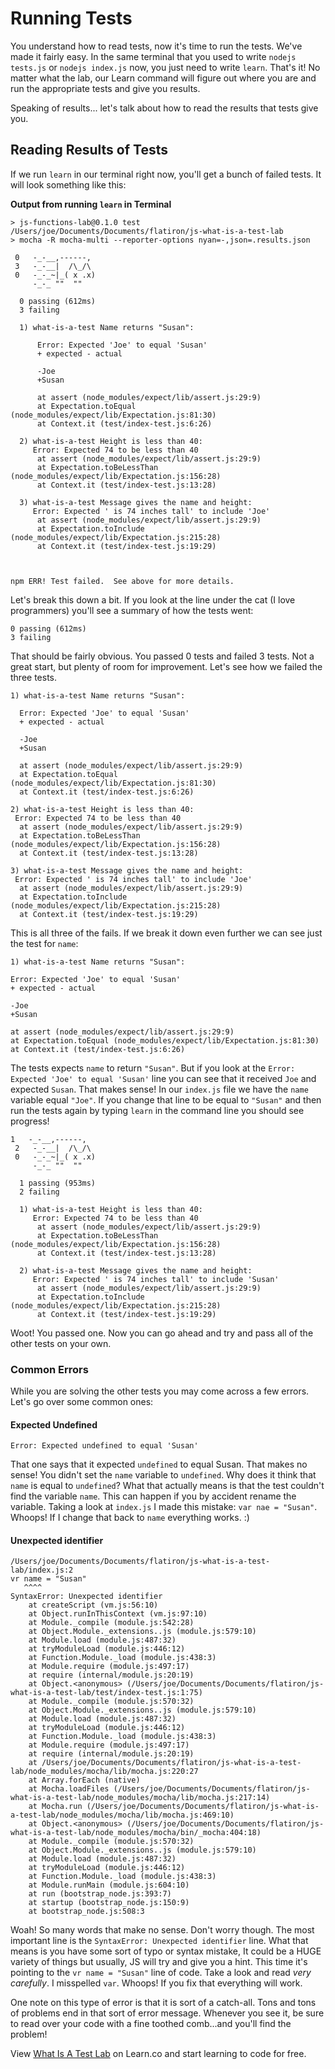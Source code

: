   # Running Tests

You understand how to read tests, now it's time to run the tests. We've made it fairly easy. In the same terminal that you used to write `nodejs tests.js` or `nodejs index.js` now, you just need to write `learn`. That's it! No matter what the lab, our Learn command will figure out where you are and run the appropriate tests and give you results.

Speaking of results... let's talk about how to read the results that tests give you.

## Reading Results of Tests

If we run `learn` in our terminal right now, you'll get a bunch of failed tests. It will look something like this: 

**Output from running `learn` in Terminal** 

```
> js-functions-lab@0.1.0 test /Users/joe/Documents/Documents/flatiron/js-what-is-a-test-lab
> mocha -R mocha-multi --reporter-options nyan=-,json=.results.json

 0   -_-__,------,
 3   -_-__|  /\_/\
 0   -_-_~|_( x .x)
     -_-_ ""  ""

  0 passing (612ms)
  3 failing

  1) what-is-a-test Name returns "Susan":

      Error: Expected 'Joe' to equal 'Susan'
      + expected - actual

      -Joe
      +Susan

      at assert (node_modules/expect/lib/assert.js:29:9)
      at Expectation.toEqual (node_modules/expect/lib/Expectation.js:81:30)
      at Context.it (test/index-test.js:6:26)

  2) what-is-a-test Height is less than 40:
     Error: Expected 74 to be less than 40
      at assert (node_modules/expect/lib/assert.js:29:9)
      at Expectation.toBeLessThan (node_modules/expect/lib/Expectation.js:156:28)
      at Context.it (test/index-test.js:13:28)

  3) what-is-a-test Message gives the name and height:
     Error: Expected ' is 74 inches tall' to include 'Joe'
      at assert (node_modules/expect/lib/assert.js:29:9)
      at Expectation.toInclude (node_modules/expect/lib/Expectation.js:215:28)
      at Context.it (test/index-test.js:19:29)



npm ERR! Test failed.  See above for more details.
```

Let's break this down a bit. If you look at the line under the cat (I love programmers) you'll see a summary of how the tests went:

```
0 passing (612ms)
3 failing
```

That should be fairly obvious. You passed 0 tests and failed 3 tests. Not a great start, but plenty of room for improvement. Let's see how we failed the three tests.

```
1) what-is-a-test Name returns "Susan":

  Error: Expected 'Joe' to equal 'Susan'
  + expected - actual

  -Joe
  +Susan

  at assert (node_modules/expect/lib/assert.js:29:9)
  at Expectation.toEqual (node_modules/expect/lib/Expectation.js:81:30)
  at Context.it (test/index-test.js:6:26)

2) what-is-a-test Height is less than 40:
 Error: Expected 74 to be less than 40
  at assert (node_modules/expect/lib/assert.js:29:9)
  at Expectation.toBeLessThan (node_modules/expect/lib/Expectation.js:156:28)
  at Context.it (test/index-test.js:13:28)

3) what-is-a-test Message gives the name and height:
 Error: Expected ' is 74 inches tall' to include 'Joe'
  at assert (node_modules/expect/lib/assert.js:29:9)
  at Expectation.toInclude (node_modules/expect/lib/Expectation.js:215:28)
  at Context.it (test/index-test.js:19:29)
```

This is all three of the fails. If we break it down even further we can see just the test for `name`:

```
1) what-is-a-test Name returns "Susan":

Error: Expected 'Joe' to equal 'Susan'
+ expected - actual

-Joe
+Susan

at assert (node_modules/expect/lib/assert.js:29:9)
at Expectation.toEqual (node_modules/expect/lib/Expectation.js:81:30)
at Context.it (test/index-test.js:6:26)
```

The tests expects `name` to return `"Susan"`. But if you look at the `Error: Expected 'Joe' to equal 'Susan'` line you can see that it received `Joe` and expected `Susan`. That makes sense! In our `index.js` file we have the `name` variable equal `"Joe"`. If you change that line to be equal to `"Susan"` and then run the tests again by typing `learn` in the command line you should see progress!

```
1   -_-__,------,
 2   -_-__|  /\_/\
 0   -_-_~|_( x .x)
     -_-_ ""  ""

  1 passing (953ms)
  2 failing

  1) what-is-a-test Height is less than 40:
     Error: Expected 74 to be less than 40
      at assert (node_modules/expect/lib/assert.js:29:9)
      at Expectation.toBeLessThan (node_modules/expect/lib/Expectation.js:156:28)
      at Context.it (test/index-test.js:13:28)

  2) what-is-a-test Message gives the name and height:
     Error: Expected ' is 74 inches tall' to include 'Susan'
      at assert (node_modules/expect/lib/assert.js:29:9)
      at Expectation.toInclude (node_modules/expect/lib/Expectation.js:215:28)
      at Context.it (test/index-test.js:19:29)
```

Woot! You passed one. Now you can go ahead and try and pass all of the other tests on your own.

### Common Errors
While you are solving the other tests you may come across a few errors. Let's go over some common ones:

#### Expected Undefined

```
Error: Expected undefined to equal 'Susan'
```

That one says that it expected `undefined` to equal Susan. That makes no sense! You didn't set the `name` variable to `undefined`. Why does it think that `name` is equal to `undefined`? What that actually means is that the test couldn't find the variable `name`. This can happen if you by accident rename the variable. Taking a look at `index.js` I made this mistake: `var nae = "Susan"`. Whoops! If I change that back to `name` everything works. :)

#### Unexpected identifier

```
/Users/joe/Documents/Documents/flatiron/js-what-is-a-test-lab/index.js:2
vr name = "Susan"
   ^^^^
SyntaxError: Unexpected identifier
    at createScript (vm.js:56:10)
    at Object.runInThisContext (vm.js:97:10)
    at Module._compile (module.js:542:28)
    at Object.Module._extensions..js (module.js:579:10)
    at Module.load (module.js:487:32)
    at tryModuleLoad (module.js:446:12)
    at Function.Module._load (module.js:438:3)
    at Module.require (module.js:497:17)
    at require (internal/module.js:20:19)
    at Object.<anonymous> (/Users/joe/Documents/Documents/flatiron/js-what-is-a-test-lab/test/index-test.js:1:75)
    at Module._compile (module.js:570:32)
    at Object.Module._extensions..js (module.js:579:10)
    at Module.load (module.js:487:32)
    at tryModuleLoad (module.js:446:12)
    at Function.Module._load (module.js:438:3)
    at Module.require (module.js:497:17)
    at require (internal/module.js:20:19)
    at /Users/joe/Documents/Documents/flatiron/js-what-is-a-test-lab/node_modules/mocha/lib/mocha.js:220:27
    at Array.forEach (native)
    at Mocha.loadFiles (/Users/joe/Documents/Documents/flatiron/js-what-is-a-test-lab/node_modules/mocha/lib/mocha.js:217:14)
    at Mocha.run (/Users/joe/Documents/Documents/flatiron/js-what-is-a-test-lab/node_modules/mocha/lib/mocha.js:469:10)
    at Object.<anonymous> (/Users/joe/Documents/Documents/flatiron/js-what-is-a-test-lab/node_modules/mocha/bin/_mocha:404:18)
    at Module._compile (module.js:570:32)
    at Object.Module._extensions..js (module.js:579:10)
    at Module.load (module.js:487:32)
    at tryModuleLoad (module.js:446:12)
    at Function.Module._load (module.js:438:3)
    at Module.runMain (module.js:604:10)
    at run (bootstrap_node.js:393:7)
    at startup (bootstrap_node.js:150:9)
    at bootstrap_node.js:508:3
```

Woah! So many words that make no sense. Don't worry though. The most important line is the `SyntaxError: Unexpected identifier` line. What that means is you have some sort of typo or syntax mistake, It could be a HUGE variety of things but usually, JS will try and give you a hint. This time it's pointing to the `vr name = "Susan"` line of code. Take a look and read _very carefully_. I misspelled `var`. Whoops! If you fix that everything will work. 

One note on this type of error is that it is sort of a catch-all. Tons and tons of problems end in that sort of error message. Whenever you see it, be sure to read over your code with a fine toothed comb...and you'll find the problem!

<p class='util--hide'>View <a href='https://learn.co/lessons/js-what-is-a-test-lab'>What Is A Test Lab</a> on Learn.co and start learning to code for free.</p>
